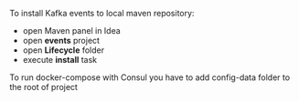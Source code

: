 To install Kafka events to local maven repository:
- open Maven panel in Idea
- open **events** project
- open **Lifecycle** folder
- execute **install** task

To run docker-compose with Consul you have to add config-data folder to the root of project
